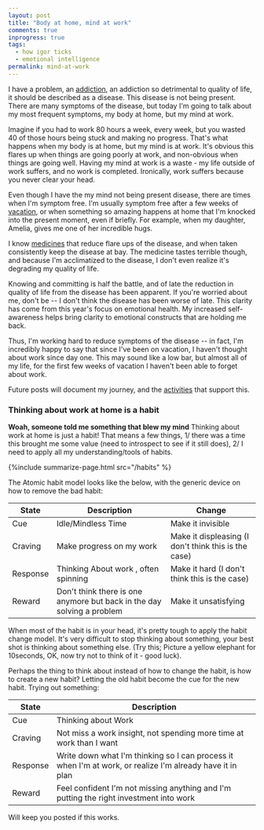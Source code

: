 ```yaml
---
layout: post
title: "Body at home, mind at work"
comments: true
inprogress: true
tags:
  - how igor ticks
  - emotional intelligence
permalink: mind-at-work
---
```


I have a problem, an [addiction](/addiction), an addiction so detrimental to quality of life, it should be described as a disease. This disease is not being present. There are many symptoms of the disease, but today I'm going to talk about my most frequent symptoms, my body at home, but my mind at work.

Imagine if you had to work 80 hours a week, every week, but you wasted 40 of those hours being stuck and making no progress. That's what happens when my body is at home, but my mind is at work. It's obvious this flares up when things are going poorly at work, and non-obvious when things are going well. Having my mind at work is a waste - my life outside of work suffers, and no work is completed. Ironically, work suffers because you never clear your head.

Even though I have the my mind not being present disease, there are times when I'm symptom free. I'm usually symptom free after a few weeks of [vacation](/time-off), or when something so amazing happens at home that I'm knocked into the present moment, even if briefly. For example, when my daughter, Amelia, gives me one of her incredible hugs.

I know [medicines](/emotional-health) that reduce flare ups of the disease, and when taken consistently keep the disease at bay. The medicine tastes terrible though, and because I'm acclimatized to the disease, I don't even realize it's degrading my quality of life.

Knowing and committing is half the battle, and of late the reduction in quality of life from the disease has been apparent. If you're worried about me, don't be -- I don't think the disease has been worse of late. This clarity has come from this year's focus on emotional health. My increased self-awareness helps bring clarity to emotional constructs that are holding me back.

Thus, I'm working hard to reduce symptoms of the disease -- in fact, I'm incredibly happy to say that since I've been on vacation, I haven't thought about work since day one. This may sound like a low bar, but almost all of my life, for the first few weeks of vacation I haven't been able to forget about work.

Future posts will document my journey, and the [activities](/emotional-health) that support this.

### Thinking about work at home is a habit

**Woah, someone told me something that blew my mind**  Thinking about work at home is just a habit!  That means a few things, 1/ there was a time this brought me some value (need to introspect to see if it still does), 2/ I need to apply all my understanding/tools of habits.

{%include summarize-page.html src="/habits" %}

The Atomic habit model looks like the below, with the generic device on how to remove the bad habit:

| State    | Description                                                            | Change                                               |
|----------|------------------------------------------------------------------------|------------------------------------------------------|
| Cue      | Idle/Mindless Time                                                     | Make it invisible                                    |
| Craving  | Make progress on my work                                               | Make it displeasing (I don't think this is the case) |
| Response | Thinking About work , often spinning                                   | Make it hard (I don't think this is the case)        |
| Reward   | Don't think there is one anymore but back in the day solving a problem | Make it unsatisfying                                 |


When most of the habit is in your head, it's pretty tough to apply the habit change model. It's very difficult to stop thinking about something, your best shot is thinking about something else. (Try this; Picture a yellow elephant for 10seconds, OK, now try not to think of it - good luck).

Perhaps the thing to think about instead of how to change the habit, is how to create a new habit? Letting the old habit become the cue for the new habit. Trying out something:

| State    | Description                                                                                               |
|----------|-----------------------------------------------------------------------------------------------------------|
| Cue      | Thinking about Work                                                                                       |
| Craving  | Not miss a work insight, not spending more time at work than I want                                       |
| Response | Write down what I'm thinking so I can process it when I'm at work, or realize I'm already have it in plan |
| Reward   | Feel confident I'm not missing anything and I'm putting the right investment into work                    |

Will keep you posted if this works.

